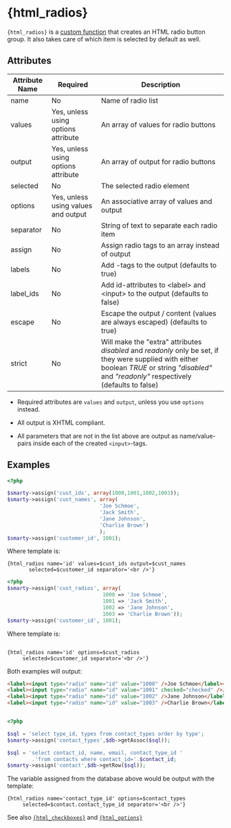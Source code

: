 # {html_radios}

`{html_radios}` is a [custom function](index.md) that
creates an HTML radio button group. It also takes care of which item is
selected by default as well.

## Attributes

| Attribute Name | Required                            | Description                                                                                                                                                                                       |
|----------------|-------------------------------------|---------------------------------------------------------------------------------------------------------------------------------------------------------------------------------------------------|
| name           | No                                  | Name of radio list                                                                                                                                                                                |
| values         | Yes, unless using options attribute | An array of values for radio buttons                                                                                                                                                              |
| output         | Yes, unless using options attribute | An array of output for radio buttons                                                                                                                                                              |
| selected       | No                                  | The selected radio element                                                                                                                                                                        |
| options        | Yes, unless using values and output | An associative array of values and output                                                                                                                                                         |
| separator      | No                                  | String of text to separate each radio item                                                                                                                                                        |
| assign         | No                                  | Assign radio tags to an array instead of output                                                                                                                                                   |
| labels         | No                                  | Add <label>-tags to the output (defaults to true)                                                                                                                                                 |
| label\_ids     | No                                  | Add id-attributes to <label\> and <input\> to the output (defaults to false)                                                                                                                      |
| escape         | No                                  | Escape the output / content (values are always escaped) (defaults to true)                                                                                                                        |
| strict         | No                                  | Will make the "extra" attributes *disabled* and *readonly* only be set, if they were supplied with either boolean *TRUE* or string *"disabled"* and *"readonly"* respectively (defaults to false) |

-   Required attributes are `values` and `output`, unless you use
    `options` instead.

-   All output is XHTML compliant.

-   All parameters that are not in the list above are output as
    name/value-pairs inside each of the created `<input>`-tags.

## Examples

```php
<?php

$smarty->assign('cust_ids', array(1000,1001,1002,1003));
$smarty->assign('cust_names', array(
                              'Joe Schmoe',
                              'Jack Smith',
                              'Jane Johnson',
                              'Charlie Brown')
                              );
$smarty->assign('customer_id', 1001);
```
      
Where template is:

```smarty
{html_radios name='id' values=$cust_ids output=$cust_names
       selected=$customer_id separator='<br />'}
```


```php
<?php
$smarty->assign('cust_radios', array(
                               1000 => 'Joe Schmoe',
                               1001 => 'Jack Smith',
                               1002 => 'Jane Johnson',
                               1003 => 'Charlie Brown'));
$smarty->assign('customer_id', 1001);

```

Where template is:

```smarty

{html_radios name='id' options=$cust_radios
     selected=$customer_id separator='<br />'}
```
      
Both examples will output:

```html
<label><input type="radio" name="id" value="1000" />Joe Schmoe</label><br />
<label><input type="radio" name="id" value="1001" checked="checked" />Jack Smith</label><br />
<label><input type="radio" name="id" value="1002" />Jane Johnson</label><br />
<label><input type="radio" name="id" value="1003" />Charlie Brown</label><br />
```
      
```php

<?php

$sql = 'select type_id, types from contact_types order by type';
$smarty->assign('contact_types',$db->getAssoc($sql));

$sql = 'select contact_id, name, email, contact_type_id '
        .'from contacts where contact_id='.$contact_id;
$smarty->assign('contact',$db->getRow($sql));

```

The variable assigned from the database above would be output with the
template:

```smarty
{html_radios name='contact_type_id' options=$contact_types
     selected=$contact.contact_type_id separator='<br />'}
```

See also [`{html_checkboxes}`](language-function-html-checkboxes.md) and
[`{html_options}`](language-function-html-options.md)
